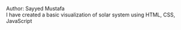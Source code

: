 Author: Sayyed Mustafa
<br>
I have created a basic visualization of solar system using HTML, CSS, JavaScript
